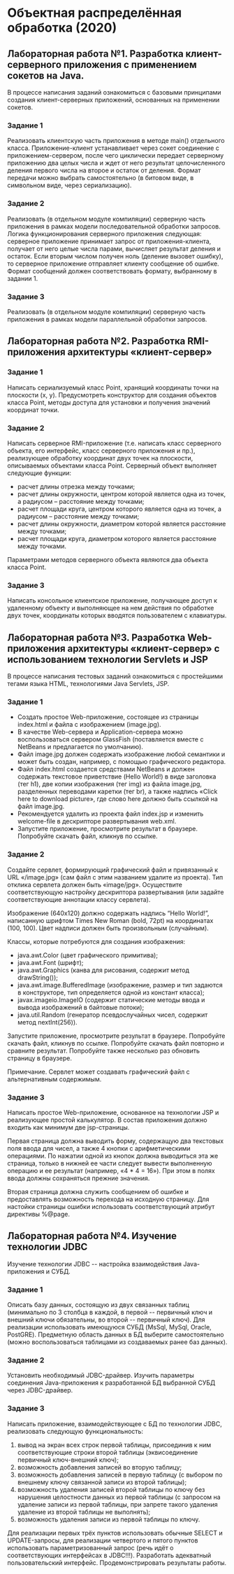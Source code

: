 # Объектная распределённая обработка (2020)

## Лабораторная работа №1. Разработка клиент-серверного приложения с применением сокетов на Java.
В процессе написания заданий ознакомиться с базовыми принципами создания клиент-серверных приложений, основанных на применении сокетов.

### Задание 1
Реализовать клиентскую часть приложения в методе main() отдельного класса. Приложение-клиент устанавливает через сокет соединение с приложением-сервером, после чего циклически передает серверному приложению два целых числа и ждет от него результат целочисленного деления первого числа на второе и остаток от деления. Формат передачи можно выбрать самостоятельно (в битовом виде, в символьном виде, через сериализацию).

### Задание 2
Реализовать (в отдельном модуле компиляции) серверную часть приложения в рамках модели последовательной обработки запросов.
Логика функционирования серверного приложения следующая: серверное приложение принимает запрос от приложения-клиента, получает от него целые числа парами, вычисляет результат деления и остаток. Если вторым числом получен ноль (деление вызовет ошибку), то серверное приложение отправляет клиенту сообщение об ошибке. Формат сообщений должен соответствовать формату, выбранному в задании 1.

### Задание 3
Реализовать (в отдельном модуле компиляции) серверную часть приложения в рамках модели параллельной обработки запросов.

## Лабораторная работа №2. Разработка RMI-приложения архитектуры «клиент-сервер»

### Задание 1
Написать сериализуемый класс Point, хранящий координаты точки на плоскости (x, y). Предусмотреть конструктор для создания объектов класса Point, методы доступа для установки и получения значений координат точки.

### Задание 2
Написать серверное RMI-приложение (т.е. написать класс серверного объекта, его интерфейс, класс серверного приложения и пр.), реализующее обработку координат двух точек на плоскости, описываемых объектами класса Point. Серверный объект выполняет следующие функции: 
* расчет длины отрезка между точками;
* расчет длины окружности, центром которой является одна из точек, а радиусом – расстояние между точками;
* расчет площади круга, центром которого является одна из точек, а радиусом – расстояние между точками;
* расчет длины окружности, диаметром которой является расстояние между точками;
* расчет площади круга, диаметром которого является расстояние между точками.

Параметрами методов серверного объекта являются два объекта класса Point.

### Задание 3
Написать консольное клиентское приложение, получающее доступ к удаленному объекту и выполняющее на нем действия по обработке двух точек, координаты которых вводятся пользователем с клавиатуры.

## Лабораторная работа №3. Разработка Web-приложения архитектуры «клиент-сервер» с использованием технологии Servlets и JSP
В процессе написания тестовых заданий ознакомиться с простейшими тегами языка HTML, технологиями Java Servlets, JSP.

### Задание 1
* Создать простое Web-приложение, состоящее из страницы index.html и файла с изображением (image.jpg).
* В качестве Web-сервера и Application-сервера можно воспользоваться сервером GlassFish (поставляется вместе с NetBeans и предлагается по умолчанию).
* Файл image.jpg должен содержать изображение любой семантики и может быть создан, например, с помощью графического редактора.
* Файл index.html создается средствами NetBeans и должен содержать текстовое приветствие (Hello World!) в виде заголовка (тег h1), две копии изображения (тег img) из файла image.jpg, разделенных переводами каретки (тег br), а также надпись «Click here to download picture», где слово here должно быть ссылкой на файл image.jpg.
* Рекомендуется удалить из проекта файл index.jsp и изменить welcome-file в дескрипторе развертывания web.xml.
* Запустите приложение, просмотрите результат в браузере. Попробуйте скачать файл, кликнув по ссылке.

### Задание 2
Создайте сервлет, формирующий графический файл и привязанный к URL «/image.jpg» (сам файл с этим названием удалите из проекта). Тип отклика сервлета должен быть «image/jpg». Осуществите соответствующую настройку дескриптора развертывания (или задайте соответствующие аннотации классу сервлета).

Изображение (640х120) должно содержать надпись “Hello World!”, написанную шрифтом Times New Roman (bold, 72pt) на координатах (100, 100). Цвет надписи должен быть произвольным (случайным).

Классы, которые потребуются для создания изображения:
* java.awt.Color (цвет графического примитива);
* java.awt.Font (шрифт);
* java.awt.Graphics (канва для рисования, содержит метод drawString());
* java.awt.image.BufferedImage (изображение, размер и тип задаются в конструкторе, тип определяется одной из констант класса);
* javax.imageio.ImageIO (содержит статические методы ввода и вывода изображений в байтовые потоки);
* java.util.Random (генератор псевдослучайных чисел, содержит метод nextInt(256)).

Запустите приложение, просмотрите результат в браузере. Попробуйте скачать файл, кликнув по ссылке. Попробуйте скачать файл повторно и сравните результат. Попробуйте также несколько раз обновить страницу в браузере.

Примечание. Сервлет может создавать графический файл с альтернативным содержимым.

### Задание 3
Написать простое Web-приложение, основанное на технологии JSP и реализующее простой калькулятор. В состав приложения должно входить как минимум две jsp-страницы.

Первая страница должна выводить форму, содержащую два текстовых поля ввода для чисел, а также 4 кнопки с арифметическими операциями. По нажатии одной из кнопок должна выводиться эта же страница, только в нижней ее части следует вывести выполненную операцию и ее результат (например, «4 * 4 = 16»). При этом в полях ввода должны сохраняться прежние значения.

Вторая страница должна служить сообщением об ошибке и предоставлять возможность перехода на исходную страницу. Для настойки страницы ошибки использовать соответствующий атрибут директивы %@page.

## Лабораторная работа №4. Изучение технологии JDBC
Изучение технологии JDBC -- настройка взаимодействия Java-приложения и СУБД.

### Задание 1
Описать базу данных, состоящую из двух связанных таблиц (минимально по 3 столбца в каждой, в первой -- первичный ключ и внешний ключи обязательны, во второй -- первичный ключ). Для реализации использовать имеющуюся СУБД (MsSql, MySql, Oracle, PostGRE). Предметную область данных в БД выберите самостоятельно (можно воспользоваться таблицами из создаваемых ранее баз данных).

### Задание 2
Установить необходимый JDBC-драйвер. Изучить параметры соединения Java-приложения к разработанной БД выбранной СУБД через JDBC-драйвер.

### Задание 3
Написать приложение, взаимодействующее с БД по технологии JDBC, реализовать следующую функциональность:
1) вывод на экран всех строк первой таблицы, присоединив к ним соответствующие строки второй таблицы (эквисоединение первичный ключ-внешний ключ);
2) возможность добавления записей во вторую таблицу;
3) возможность добавления записей в первую таблицу (с выбором по внешнему ключу связанной записи из второй таблицы);
4) возможность удаления записей второй таблицы по ключу без нарушения целостности данных из первой таблицы (с запросом на удаление записи из первой таблицы, при запрете такого удаления удаление из второй таблицы не выполнять);
5) возможность удаления записи из первой таблицы по ключу.

Для реализации первых трёх пунктов использовать обычные SELECT и UPDATE-запросы, для реализации четвертого и пятого пунктов использовать параметризованный запрос (речь идёт о соответствующих интерфейсах в JDBC!!!). Разработать адекватный пользовательский интерфейс.
Продемонстрировать результаты работы.
